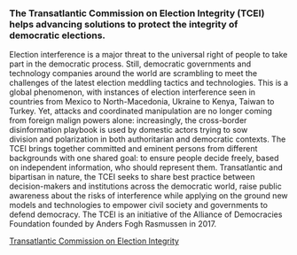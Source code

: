 ### The Transatlantic Commission on Election Integrity (TCEI) helps advancing solutions to protect the integrity of democratic elections.

Election interference is a major threat to the universal right of people to take part in the democratic process. Still, democratic governments and technology companies around the world are scrambling to meet the challenges of the latest election meddling tactics and technologies. This is a global phenomenon, with instances of election interference seen in countries from Mexico to North-Macedonia, Ukraine to Kenya, Taiwan to Turkey. Yet, attacks and coordinated manipulation are no longer coming from foreign malign powers alone: increasingly, the cross-border disinformation playbook is used by domestic actors trying to sow division and polarization in both authoritarian and democratic contexts. The TCEI brings together committed and eminent persons from different backgrounds with one shared goal: to ensure people decide freely, based on independent information, who should represent them. Transatlantic and bipartisan in nature, the TCEI seeks to share best practice between decision-makers and institutions across the democratic world, raise public awareness about the risks of interference while applying on the ground new models and technologies to empower civil society and governments to defend democracy. The TCEI is an initiative of the Alliance of Democracies Foundation founded by Anders Fogh Rasmussen in 2017.

[Transatlantic Commission on Election Integrity]()
